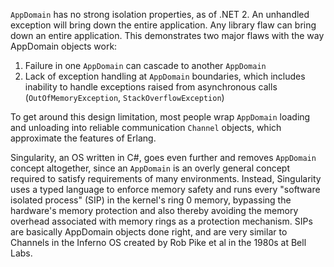 `AppDomain` has no strong isolation properties, as of .NET 2. An unhandled exception will bring down the entire application. Any library flaw can bring down an entire application. This demonstrates two major flaws with the way AppDomain objects work:

1. Failure in one `AppDomain` can cascade to another `AppDomain`
2. Lack of exception handling at `AppDomain` boundaries, which includes inability to handle exceptions raised from asynchronous calls (`OutOfMemoryException`, `StackOverflowException`)

To get around this design limitation, most people wrap `AppDomain` loading and unloading into reliable communication `Channel` objects, which approximate the features of Erlang.

Singularity, an OS written in C#, goes even further and removes `AppDomain` concept altogether, since an `AppDomain` is an overly general concept required to satisfy requirements of many environments. Instead, Singularity uses a typed language to enforce memory safety and runs every "software isolated process" (SIP) in the kernel's ring 0 memory, bypassing the hardware's memory protection and also thereby avoiding the memory overhead associated with memory rings as a protection mechanism. SIPs are basically AppDomain objects done right, and are very similar to Channels in the Inferno OS created by Rob Pike et al in the 1980s at Bell Labs.
